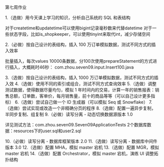 第七周作业

1.（选做）用今天课上学习的知识，分析自己系统的 SQL 和表结构

对于createtime和updatetime可以使用bigint记录毫秒数来代替datetime
对于一些状态字段，比如is_shopkeeper，可以使用tinyint来取代int，减少存储空间

2.（必做）按自己设计的表结构，插入 100 万订单模拟数据，测试不同方式的插入效率

批量插入，每次values 10000条数据，分100次使用prepareStatement的方式进行插入，大概耗时46秒：
com.zhou.seven09.input.Insert100.java

3.（选做）按自己设计的表结构，插入 1000 万订单模拟数据，测试不同方式的插入效
4.（选做）使用不同的索引或组合，测试不同方式查询效率
5.（选做）调整测试数据，使得数据尽量均匀，模拟 1 年时间内的交易，计算一年的销售报表：销售总额，订单数，客单价，每月销售量，前十的商品等等（可以自己设计更多指标）
6.（选做）尝试自己做一个 ID 生成器（可以模拟 Seq 或 Snowflake）
7.（选做）尝试实现或改造一个非精确分页的程序
8.（选做）配置一遍异步复制，半同步复制、组复制
9.（必做）读写分离 - 动态切换数据源版本 1.0

详见测试方法：com.zhou.seven09.Seven09ApplicationTests
2个数据库数据：resources下的user.sql和user2.sql

10.（必做）读写分离 - 数据库框架版本 2.0
11.（选做）读写分离 - 数据库中间件版本 3.0
12.（选做）配置 MHA，模拟 master 宕机
13.（选做）配置 MGR，模拟 master 宕机
14.（选做）配置 Orchestrator，模拟 master 宕机，演练 UI 调整拓扑结构